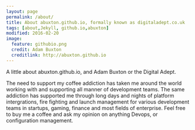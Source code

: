 ```yaml
---
layout: page
permalink: /about/
title: About abuxton.github.io, formally known as digitaladept.co.uk
tags: [about,Jekyll, github.io,abuxton]
modified: 2016-02-20
image:
  feature: githubio.png
  credit: Adam Buxton
  creditlink: http://abuxton.github.io
---
```


A little about abuxton.github.io, and Adam Buxton or the Digital Adept.  

The need to support my coffee addiction has taken me around the world working with and supporting all manner of development teams. The same addiction has supported me through long days and nights of  platform intergrations, fire fighting and launch management for various development teams in startups, gaming, finance and most fields of enterprise. Feel free to buy me a coffee and ask my opinion on anything Devops, or configuration management. 

[www]: http://www.abuxton.github.io
[email]: abc[@]digitaladept.co.uk

